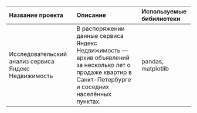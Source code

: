 | Название проекта | Описание | Используемые бибилиотеки |
| :-------------------- | :--------------------- |:---------------------------|
| Исследовательский анализ сервиса Яндекс Недвижимость | В распоряжении данные сервиса Яндекс Недвижимость — архив объявлений за несколько лет о продаже квартир в Санкт-Петербурге и соседних населённых пунктах. | pandas, matplotlib|
